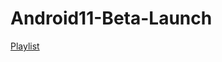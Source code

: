 # Android11-Beta-Launch

[Playlist](https://www.youtube.com/playlist?list=PLWz5rJ2EKKc9hqKx4qZWolQxy59Bt20t_)
